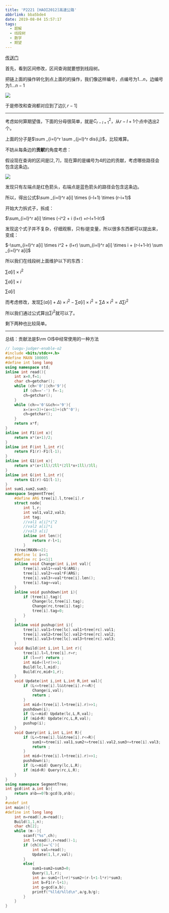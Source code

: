 ```yaml
---
title: 'P2221 [HAOI2012]高速公路'
abbrlink: bba5bde4
date: 2019-08-04 15:57:17
tags:
  - 题解
  - 线段树
  - 数学
  - 期望
---
```


[传送门](https://www.luogu.org/problem/P2221)

首先，看到区间修改，区间查询就要想到线段树。

把链上面的操作转化到点上面的的操作，我们像这样编号，点编号为$1...n$，边编号为$1...n-1$

![](/images/road.png)

于是修改和查询都对应到了边$[l,r-1]$

---------------

考虑如何算期望值，下面的分母很简单，就是$C_{r-l+1}^2$，从$r-l+1$个点中选出$2$个。

上面的分子是$\sum _{i=l}^r \sum _{j=l}^r dis(i,j)$，比较难算。

不妨从每条边的**贡献**的角度考虑：

假设现在查询的区间是$[2,7]$，现在算的是编号为$4$的边的贡献，考虑哪些路径会包含这条边。

![](/images/road2.png)

发现只有左端点是红色箭头，右端点是蓝色箭头的路径会包含这条边。

所以，得出公式$\sum _{i=l}^r a[i] \times (i-l+1) \times (r-i+1)$

开始大力拆式子，拆成：

$\sum_{i=l}^r a[i] \times (-i^2 + i (l+r) +r-l+1-lr)$

发现这个式子并不复杂，仔细观察，只有$i$是变量，所以很多东西都可以提出来，变成：

$-\sum_{i=l}^r a[i] \times i^2 + (l+r) \sum_{i=l}^r a[i] \times i + (r-l+1-lr)  \sum _{i=l}^r a[i]$

所以我们在线段树上面维护以下的东西：

$\sum a[i] \times i^2$

$\sum a[i] \times i$

$\sum a[i]$

而考虑修改，发现$\sum (a[i]+\Delta) \times i^2 - \sum a[i] \times i^2 = \sum \Delta \times i^2=\Delta \sum i^2$

所以我们通过公式算出$\sum i^2$就可以了。

剩下两种也比较简单。

-----------

总结：贡献法是$\rm OI$中经常使用的一种方法

```cpp
// luogu-judger-enable-o2
#include <bits/stdc++.h>
#define MAXN 100005
#define int long long
using namespace std;
inline int read(){
    int x=0,f=1;
    char ch=getchar();
    while (ch<'0'||ch>'9'){
        if (ch=='-') f=-1;
        ch=getchar();
    }
    while (ch>='0'&&ch<='9'){
        x=(x<<3)+(x<<1)+(ch^'0');
        ch=getchar();
    }
    return x*f;
}
inline int F1(int x){
    return x*(x+1)/2;
}
inline int F(int l,int r){
    return F1(r)-F1(l-1);
}
inline int G1(int x){
    return x*(x+1ll)/2ll*(2ll*x+1ll)/3ll;
}
inline int G(int l,int r){
    return G1(r)-G1(l-1);
}
int sum1,sum2,sum3;
namespace SegmentTree{
    #define ARG tree[i].l,tree[i].r
    struct node{
        int l,r;
        int val1,val2,val3;
        int tag;
        //val1 a[i]*i^2
        //val2 a[i]*i
        //val3 a[i]
        inline int len(){
            return r-l+1;
        }
    }tree[MAXN<<2];
    #define lc i<<1
    #define rc i<<1|1
    inline void Change(int i,int val){
        tree[i].val1+=val*G(ARG);
        tree[i].val2+=val*F(ARG);
        tree[i].val3+=val*tree[i].len();
        tree[i].tag+=val;
    }
    inline void pushdown(int i){
        if (tree[i].tag){
            Change(lc,tree[i].tag);
            Change(rc,tree[i].tag);
            tree[i].tag=0;
        }
    }
    inline void pushup(int i){
        tree[i].val1=tree[lc].val1+tree[rc].val1;
        tree[i].val2=tree[lc].val2+tree[rc].val2;
        tree[i].val3=tree[lc].val3+tree[rc].val3;
    }
    void Build(int i,int l,int r){
        tree[i].l=l,tree[i].r=r;
        if (l==r) return ;
        int mid=(l+r)>>1;
        Build(lc,l,mid);
        Build(rc,mid+1,r);
    }
    void Update(int i,int L,int R,int val){
        if (L<=tree[i].l&&tree[i].r<=R){
            Change(i,val);
            return ;
        }
        int mid=(tree[i].l+tree[i].r)>>1;
        pushdown(i);
        if (L<=mid) Update(lc,L,R,val);
        if (mid<R) Update(rc,L,R,val);
        pushup(i);
    }
    void Query(int i,int L,int R){
        if (L<=tree[i].l&&tree[i].r<=R){
            sum1+=tree[i].val1,sum2+=tree[i].val2,sum3+=tree[i].val3;
            return ;
        }
        int mid=(tree[i].l+tree[i].r)>>1;
        pushdown(i);
        if (L<=mid) Query(lc,L,R);
        if (mid<R) Query(rc,L,R);
    }
}
using namespace SegmentTree;
int gcd(int a,int b){
    return a%b==0?b:gcd(b,a%b);
}
#undef int
int main(){
#define int long long
    int n=read(),m=read();
    Build(1,1,n);
    char ch[2];
    while (m--){
        scanf("%s",ch);
        int l=read(),r=read()-1;
        if (ch[0]=='C'){
            int val=read();
            Update(1,l,r,val);
        }
        else{
            sum1=sum2=sum3=0;
            Query(1,l,r);
            int a=-sum1+(l+r)*sum2+(r-l+1-l*r)*sum3;
            int b=F1(r-l+1);
            int g=gcd(a,b);
            printf("%lld/%lld\n",a/g,b/g);
        }
    }
}
```